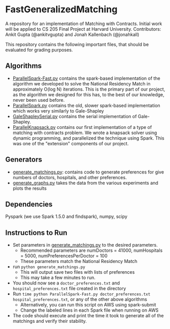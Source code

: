 # FastGeneralizedMatching
A repository for an implementation of Matching with Contracts. Initial work will be applied to CS 205 Final Project at Harvard University.
Contributors: Ankit Gupta (@ankitvgupta) and Jonah Kallenbach (@jonahkall)


This repository contains the following important files, that should be evaluated for grading purposes.

## Algorithms
- [ParallelSpark-Fast.py](ParallelSpark-Fast.py) contains the spark-based implementation of the algorithm we developed to solve the National Residency Match in approximately O(log N) iterations. This is the primary part of our project, as the algorithm we designed for this has, to the best of our knowledge, never been used before.
- [ParallelSpark.py](ParallelSpark.py) contains the old, slower spark-based implementation which works very similarly to Gale-Shapley
- [GaleShapleySerial.py](GaleShapleySerial.py) contains the serial implementation of Gale-Shapley.
- [ParallelKnapsack.py](ParallelKnapsack.py) contains our first implementation of a type of matching with contracts problem. We wrote a knapsack solver using dynamic programming, and parallelized the technique using Spark. This was one of the "extension" components of our project.

## Generators
- [generate_matchings.py](generate_matchings.py): contains code to generate preferences for give numbers of doctors, hospitals, and other preferences.
- [generate_graphs.py](generate_graphs.py) takes the data from the various experiments and plots the results

## Dependencies
Pyspark (we use Spark 1.5.0 and findspark), numpy, scipy

## Instructions to Run
- Set parameters in [generate_matchings.py](generate_matchings.py) to the desired parameters. 
    - Recommended parameters are numDoctors = 41000, numHospitals = 5000, numPreferencesPerDoctor = 100
    - These parameters match the National Residency Match
- run `python generate_matchings.py`
    - This will output save two files with lists of preferences
    - This may take a few minutes to run.
- You should now see a `doctor_preferences.txt` and `hospital_preferences.txt` file created in the directory
- Run `time python ParallelSpark-Fast.py doctor_preferences.txt hospital_preferences.txt`, or any of the other above algorithms
    - Alternatively, you can run this script on AWS using spark-submit
    - Change the labeled lines in each Spark file when running on AWS
- The code should execute and print the time it took to generate all of the matchings and verify their stability.
